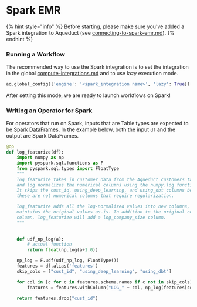 # Spark EMR

{% hint style="info" %}
Before starting, please make sure you've added a Spark integration to Aqueduct (see [connecting-to-spark-emr.md](../adding-an-integration/connecting-to-spark-emr.md "mention")).
{% endhint %}

### Running a Workflow

The recommended way to use the Spark integration is to set the integration in the global [compute-integrations.md](compute-integrations.md "mention") and to use lazy execution mode.

```python
aq.global_config({'engine': '<spark_integration name>', 'lazy': True})
```

After setting this mode, we are ready to launch workflows on Spark!

### Writing an Operator for Spark

For operators that run on Spark, inputs that are Table types are expected to be [Spark DataFrames](https://api-docs.databricks.com/python/pyspark/latest/pyspark.sql/dataframe.html?\_ga=2.9671094.26953074.1675193222-707915355.1675193222). In the example below, both the input `df` and the output are Spark DataFrames.

```python
@op
def log_featurize(df):
    import numpy as np
    import pyspark.sql.functions as F
    from pyspark.sql.types import FloatType
    """
    log_featurize takes in customer data from the Aqueduct customers table
    and log normalizes the numerical columns using the numpy.log function.
    It skips the cust_id, using_deep_learning, and using_dbt columns because
    these are not numerical columns that require regularization.

    log_featurize adds all the log-normalized values into new columns, and
    maintains the original values as-is. In addition to the original company_size
    column, log_featurize will add a log_company_size column.
    """
    

    def udf_np_log(a):
        # actual function
        return float(np.log(a+1.0))

    np_log = F.udf(udf_np_log, FloatType())
    features = df.alias('features')
    skip_cols = ["cust_id", "using_deep_learning", "using_dbt"]

    for col in [c for c in features.schema.names if c not in skip_cols]:
        features = features.withColumn("LOG_" + col, np_log(features[col]))

    return features.drop("cust_id")
```

